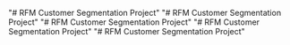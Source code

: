 "# RFM Customer Segmentation Project" 
"# RFM Customer Segmentation Project" 
"# RFM Customer Segmentation Project" 
"# RFM Customer Segmentation Project" 
"# RFM Customer Segmentation Project" 
